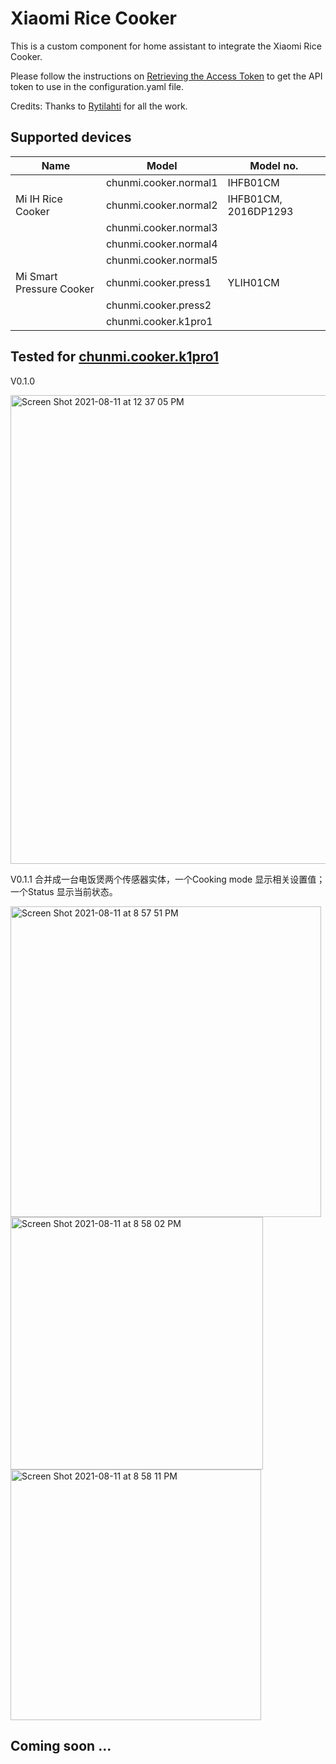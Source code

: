 
# Xiaomi Rice Cooker

This is a custom component for home assistant to integrate the Xiaomi Rice Cooker.

Please follow the instructions on [Retrieving the Access Token](https://home-assistant.io/components/xiaomi/#retrieving-the-access-token) to get the API token to use in the configuration.yaml file.

Credits: Thanks to [Rytilahti](https://github.com/rytilahti/python-miio) for all the work.

## Supported devices



| Name                     | Model                 | Model no.            |
| ------------------------ | --------------------- | -------------------- |
|                          | chunmi.cooker.normal1 | IHFB01CM             |
| Mi IH Rice Cooker        | chunmi.cooker.normal2 | IHFB01CM, 2016DP1293 |
|                          | chunmi.cooker.normal3 |                      |
|                          | chunmi.cooker.normal4 |                      |
|                          | chunmi.cooker.normal5 |                      |
| Mi Smart Pressure Cooker | chunmi.cooker.press1  | YLIH01CM             |
|                          | chunmi.cooker.press2  |                      |
|                          | chunmi.cooker.k1pro1  |                      |

## Tested for [chunmi.cooker.k1pro1](https://www.mi.com/buy/detail?product_id=9530&cfrom=search)

V0.1.0

<img width="750" alt="Screen Shot 2021-08-11 at 12 37 05 PM" src="https://user-images.githubusercontent.com/28720993/129057826-2ab4314b-2aa2-41b6-a00c-bde0796c236a.png">

V0.1.1 合并成一台电饭煲两个传感器实体，一个Cooking mode 显示相关设置值；一个Status 显示当前状态。

<img width="497" alt="Screen Shot 2021-08-11 at 8 57 51 PM" src="https://user-images.githubusercontent.com/28720993/129057951-113d6e71-34bf-44a0-95e1-b2297455c270.png">

<img width="404" alt="Screen Shot 2021-08-11 at 8 58 02 PM" src="https://user-images.githubusercontent.com/28720993/129057682-3c83988c-7dfe-4749-b7a9-3b98276e9db8.png">

<img width="401" alt="Screen Shot 2021-08-11 at 8 58 11 PM" src="https://user-images.githubusercontent.com/28720993/129057715-c3459876-34db-4240-a0e7-3ef80abb972b.png">




## Coming soon ... 
